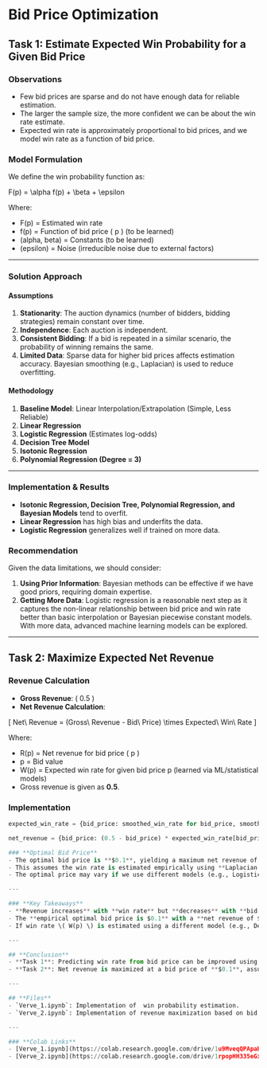 # Bid Price Optimization

## Task 1: Estimate Expected Win Probability for a Given Bid Price

### **Observations**
- Few bid prices are sparse and do not have enough data for reliable estimation.
- The larger the sample size, the more confident we can be about the win rate estimate.
- Expected win rate is approximately proportional to bid prices, and we model win rate as a function of bid price.

### **Model Formulation**
We define the win probability function as:

F(p) = \alpha f(p) + \beta + \epsilon

Where:
-  F(p) = Estimated win rate
-  f(p) = Function of bid price \( p \) (to be learned)
-  (alpha, beta) = Constants (to be learned)
-  (epsilon) = Noise (irreducible noise due to external factors)

---

### **Solution Approach**

#### **Assumptions**
1. **Stationarity**: The auction dynamics (number of bidders, bidding strategies) remain constant over time.
2. **Independence**: Each auction is independent.
3. **Consistent Bidding**: If a bid is repeated in a similar scenario, the probability of winning remains the same.
4. **Limited Data**: Sparse data for higher bid prices affects estimation accuracy. Bayesian smoothing (e.g., Laplacian) is used to reduce overfitting.

#### **Methodology**
1. **Baseline Model**: Linear Interpolation/Extrapolation (Simple, Less Reliable)
2. **Linear Regression**
3. **Logistic Regression** (Estimates log-odds)
4. **Decision Tree Model**
5. **Isotonic Regression**
6. **Polynomial Regression (Degree = 3)**

---

### **Implementation & Results**
- **Isotonic Regression, Decision Tree, Polynomial Regression, and Bayesian Models** tend to overfit.
- **Linear Regression** has high bias and underfits the data.
- **Logistic Regression** generalizes well if trained on more data.

### **Recommendation**
Given the data limitations, we should consider:
1. **Using Prior Information**: Bayesian methods can be effective if we have good priors, requiring domain expertise.
2. **Getting More Data**: Logistic regression is a reasonable next step as it captures the non-linear relationship between bid price and win rate better than basic interpolation or Bayesian piecewise constant models. With more data, advanced machine learning models can be explored.

---

## Task 2: Maximize Expected Net Revenue

### **Revenue Calculation**
- **Gross Revenue**: \( 0.5 \)
- **Net Revenue Calculation**:

\[
Net\ Revenue = (Gross\ Revenue - Bid\ Price) \times Expected\ Win\ Rate
\]

Where:
-  R(p) = Net revenue for bid price ( p )
-  p = Bid value
-  W(p)  = Expected win rate for given bid price p (learned via ML/statistical models)
- Gross revenue is given as **0.5**.

### **Implementation**
```python
expected_win_rate = {bid_price: smoothed_win_rate for bid_price, smoothed_win_rate in df[['bid_price','smoothed_win_rate']].values}

net_revenue = {bid_price: (0.5 - bid_price) * expected_win_rate[bid_price] for bid_price in df['bid_price'].values}

### **Optimal Bid Price**
- The optimal bid price is **$0.1**, yielding a maximum net revenue of **$0.12** per bid.
- This assumes the win rate is estimated empirically using **Laplacian smoothing**.
- The optimal price may vary if we use different models (e.g., Logistic Regression, Decision Tree).

---

### **Key Takeaways**
- **Revenue increases** with **win rate** but **decreases** with **bid price**.
- The **empirical optimal bid price is $0.1** with a **net revenue of $0.12** per bid.
- If win rate \( W(p) \) is estimated using a different model (e.g., Decision Trees, Logistic Regression), the optimal bid price may change.

---

## **Conclusion**
- **Task 1**: Predicting win rate from bid price can be improved using logistic regression, Bayesian smoothing, or more data.
- **Task 2**: Net revenue is maximized at a bid price of **$0.1**, assuming empirical win rate estimation.

---

## **Files**
- `Verve_1.ipynb`: Implementation of  win probability estimation.
- `Verve_2.ipynb`: Implementation of revenue maximization based on bid price.

---

### **Colab Links**
- [Verve_1.ipynb](https://colab.research.google.com/drive/1u9MveqQPApaBzkanbevwX_I1_9Fin3q5?usp=sharing)
- [Verve_2.ipynb](https://colab.research.google.com/drive/1rpopHH335eGxrY-rS2xuKAxujR4IgMwb?usp=sharing)

